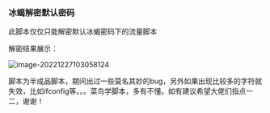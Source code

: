 ### 冰蝎解密默认密码

此脚本仅仅只能解密默认冰蝎密码下的流量脚本



解密结果展示：

![image-20221227103058124](https://cnblogmd.oss-cn-beijing.aliyuncs.com/img/image-20221227103058124.png)



脚本为半成品脚本，期间出过一些莫名其妙的bug，另外如果出现比较多的字符就失效，比如ifconfig等。。。菜鸟学脚本，多有不懂。如有建议希望大佬们指点一二，谢谢！
